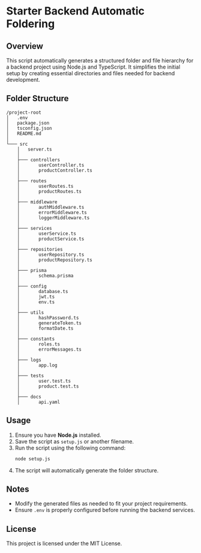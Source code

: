 # Starter Backend Automatic Foldering

## Overview
This script automatically generates a structured folder and file hierarchy for a backend project using Node.js and TypeScript. It simplifies the initial setup by creating essential directories and files needed for backend development.

## Folder Structure
```
/project-root
│   .env
│   package.json
│   tsconfig.json
│   README.md
│
└─── src
    │   server.ts
    │
    ├─── controllers
    │       userController.ts
    │       productController.ts
    │
    ├─── routes
    │       userRoutes.ts
    │       productRoutes.ts
    │
    ├─── middleware
    │       authMiddleware.ts
    │       errorMiddleware.ts
    │       loggerMiddleware.ts
    │
    ├─── services
    │       userService.ts
    │       productService.ts
    │
    ├─── repositories
    │       userRepository.ts
    │       productRepository.ts
    │
    ├─── prisma
    │       schema.prisma
    │
    ├─── config
    │       database.ts
    │       jwt.ts
    │       env.ts
    │
    ├─── utils
    │       hashPassword.ts
    │       generateToken.ts
    │       formatDate.ts
    │
    ├─── constants
    │       roles.ts
    │       errorMessages.ts
    │
    ├─── logs
    │       app.log
    │
    ├─── tests
    │       user.test.ts
    │       product.test.ts
    │
    ├─── docs
    │       api.yaml
```

## Usage
1. Ensure you have **Node.js** installed.
2. Save the script as `setup.js` or another filename.
3. Run the script using the following command:
   ```sh
   node setup.js
   ```
4. The script will automatically generate the folder structure.

## Notes
- Modify the generated files as needed to fit your project requirements.
- Ensure `.env` is properly configured before running the backend services.

## License
This project is licensed under the MIT License.


